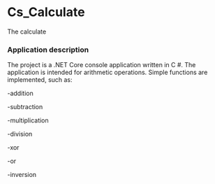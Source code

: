 # Cs_Calculate
The calculate

### Application description

The project is a .NET Core console application written in C #. The application is intended for arithmetic operations. Simple functions are implemented, such as:

-addition

-subtraction

-multiplication

-division

-xor

-or

-inversion


